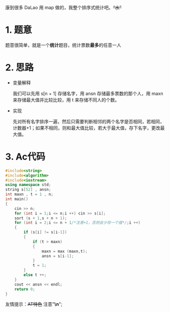 康到很多 DaLao 用 map 做的，我整个排序式统计吧。~~“水”~~
# 1. 题意
题意很简单，就是一个**统计**题目，统计票数**最多**的任意一人
# 2. 思路
- 变量解释

  我们可以先用 s[n + 1] 存储名字，用 ansn 存储最多票数的那个人，用 maxn 来存储最大值并比较比较，用 t 来存储不同人的个数。
- 实现

  先对所有名字排序一遍，然后只需要判断相邻的两个名字是否相同，若相同，计数器+1；如果不相同，则和最大值比较，若大于最大值，存下名字，更改最大值。

# 3. Ac代码
```cpp
#include<string>
#include<algorithm>
#include<iostream>
using namespace std;
string s[52] , ansn;
int maxn , t = 1 , n;
int main()
{
	cin >> n;
	for (int i = 1;i <= n;i ++) cin >> s[i];
	sort (s + 1,s + n + 1);
	for (int i = 2;i <= n + 1/*注意+1，否则会少存一个值*/;i ++)
	{
		if (s[i] != s[i-1])
		{
			if (t > maxn)
			{
				maxn = max (maxn,t);
				ansn = s[i-1];
			}
			t = 1;
		}
		else t ++;
	}
	cout << ansn << endl;
	return 0;
}
```
友情提示：~~AT特色~~ 注意"**\n**";
